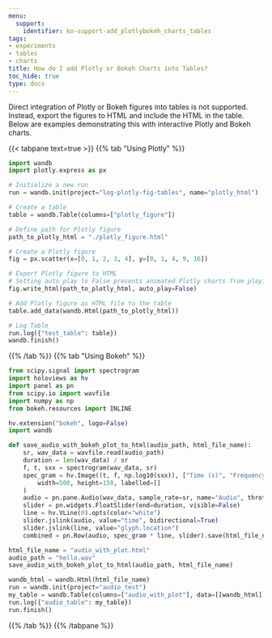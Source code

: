 ```yaml
---
menu:
  support:
    identifier: ko-support-add_plotlybokeh_charts_tables
tags:
- experiments
- tables
- charts
title: How do I add Plotly or Bokeh Charts into Tables?
toc_hide: true
type: docs
---
```


Direct integration of Plotly or Bokeh figures into tables is not supported. Instead, export the figures to HTML and include the HTML in the table. Below are examples demonstrating this with interactive Plotly and Bokeh charts.

{{< tabpane text=true >}}
{{% tab "Using Plotly" %}}
```python
import wandb
import plotly.express as px

# Initialize a new run
run = wandb.init(project="log-plotly-fig-tables", name="plotly_html")

# Create a table
table = wandb.Table(columns=["plotly_figure"])

# Define path for Plotly figure
path_to_plotly_html = "./plotly_figure.html"

# Create a Plotly figure
fig = px.scatter(x=[0, 1, 2, 3, 4], y=[0, 1, 4, 9, 16])

# Export Plotly figure to HTML
# Setting auto_play to False prevents animated Plotly charts from playing automatically
fig.write_html(path_to_plotly_html, auto_play=False)

# Add Plotly figure as HTML file to the table
table.add_data(wandb.Html(path_to_plotly_html))

# Log Table
run.log({"test_table": table})
wandb.finish()
```
{{% /tab %}}
{{% tab "Using Bokeh" %}}
```python
from scipy.signal import spectrogram
import holoviews as hv
import panel as pn
from scipy.io import wavfile
import numpy as np
from bokeh.resources import INLINE

hv.extension("bokeh", logo=False)
import wandb

def save_audio_with_bokeh_plot_to_html(audio_path, html_file_name):
    sr, wav_data = wavfile.read(audio_path)
    duration = len(wav_data) / sr
    f, t, sxx = spectrogram(wav_data, sr)
    spec_gram = hv.Image((t, f, np.log10(sxx)), ["Time (s)", "Frequency (Hz)"]).opts(
        width=500, height=150, labelled=[]
    )
    audio = pn.pane.Audio(wav_data, sample_rate=sr, name="Audio", throttle=500)
    slider = pn.widgets.FloatSlider(end=duration, visible=False)
    line = hv.VLine(0).opts(color="white")
    slider.jslink(audio, value="time", bidirectional=True)
    slider.jslink(line, value="glyph.location")
    combined = pn.Row(audio, spec_gram * line, slider).save(html_file_name)

html_file_name = "audio_with_plot.html"
audio_path = "hello.wav"
save_audio_with_bokeh_plot_to_html(audio_path, html_file_name)

wandb_html = wandb.Html(html_file_name)
run = wandb.init(project="audio_test")
my_table = wandb.Table(columns=["audio_with_plot"], data=[[wandb_html], [wandb_html]])
run.log({"audio_table": my_table})
run.finish()
```
{{% /tab %}}
{{% /tabpane %}}